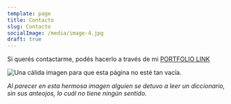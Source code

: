 ```yaml
---
template: page
title: Contacto
slug: Contacto
socialImage: /media/image-4.jpg
draft: true
---
```

Si querés contactarme, podés hacerlo a través de mi [PORTFOLIO LINK](https://personal-portfolio-chi.vercel.app/)

![Una cálida imagen para que esta página no esté tan vacía.](/media/image-4.jpg)

*Al parecer en esta hermosa imagen alguien se detuvo a leer un diccionario, sin sus anteojos, lo cuál no tiene ningún sentido.*